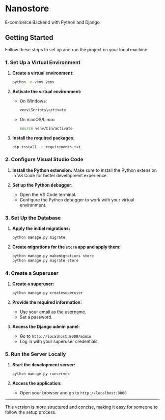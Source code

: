 # Nanostore

E-commerce Backend with Python and Django

## Getting Started

Follow these steps to set up and run the project on your local machine.

### 1. Set Up a Virtual Environment

1. **Create a virtual environment:**

   ```bash
   python -m venv venv
   ```

2. **Activate the virtual environment:**

   - On Windows:
     ```bash
     venv\Scripts\activate
     ```
   - On macOS/Linux:
     ```bash
     source venv/bin/activate
     ```

3. **Install the required packages:**
   ```bash
   pip install -r requirements.txt
   ```

### 2. Configure Visual Studio Code

1. **Install the Python extension:** Make sure to install the Python extension in VS Code for better development experience.

2. **Set up the Python debugger:**
   - Open the VS Code terminal.
   - Configure the Python debugger to work with your virtual environment.

### 3. Set Up the Database

1. **Apply the initial migrations:**

   ```bash
   python manage.py migrate
   ```

2. **Create migrations for the `store` app and apply them:**
   ```bash
   python manage.py makemigrations store
   python manage.py migrate store
   ```

### 4. Create a Superuser

1. **Create a superuser:**

   ```bash
   python manage.py createsuperuser
   ```

2. **Provide the required information:**

   - Use your email as the username.
   - Set a password.

3. **Access the Django admin panel:**
   - Go to `http://localhost:8000/admin`
   - Log in with your superuser credentials.

### 5. Run the Server Locally

1. **Start the development server:**

   ```bash
   python manage.py runserver
   ```

2. **Access the application:**
   - Open your browser and go to `http://localhost:8000`

---

This version is more structured and concise, making it easy for someone to follow the setup process.
